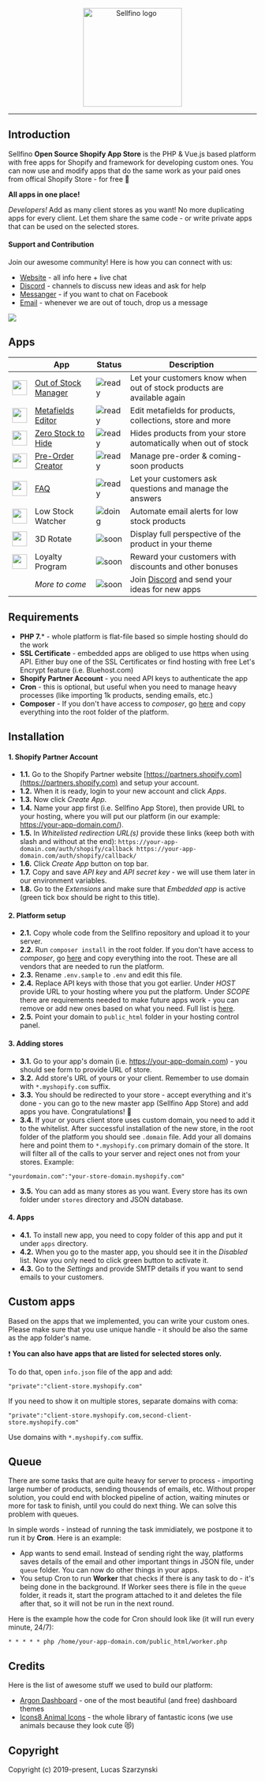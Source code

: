 <p align="center"><a href="https://www.sellfino.com" target="_blank" rel="noopener noreferrer"><img width="200" src="https://www.sellfino.com/images/logo.png" alt="Sellfino logo"></a></p>

---

## Introduction

Sellfino **Open Source Shopify App Store** is the PHP & Vue.js based platform with free apps for Shopify and framework for developing custom ones. You can now use and modify apps that do the same work as your paid ones from offical Shopify Store - for free :punch:

**All apps in one place!**

*Developers!* Add as many client stores as you want! No more duplicating apps for every client. Let them share the same code - or write private apps that can be used on the selected stores.

#### Support and Contribution

Join our awesome community! Here is how you can connect with us:
- [Website](https://www.sellfino.com) - all info here + live chat
- [Discord](https://discordapp.com/invite/wrFnzZ3) - channels to discuss new ideas and ask for help
- [Messanger](https://m.me/104484064333760) - if you want to chat on Facebook
- [Email](mailto:contact@sellfino.com) - whenever we are out of touch, drop us a message


<img src="https://www.sellfino.com/images/screen.png">

## Apps

| | App | Status | Description |
|---------|---------|--------|-------------|
| <img width="30" src="https://www.sellfino.com/images/out-of-stock-icon.png"> | [Out of Stock Manager] | ![ready] | Let your customers know when out of stock products are available again
| <img width="30" src="https://www.sellfino.com/images/metafields.png"> | [Metafields Editor] | ![ready] | Edit metafields for products, collections, store and more
| <img width="30" src="https://www.sellfino.com/images/zero-stock-icon.png"> | [Zero Stock to Hide] | ![ready] | Hides products from your store automatically when out of stock
| <img width="30" src="https://www.sellfino.com/images/preorder-icon.png"> | [Pre-Order Creator] | ![ready] | Manage pre-order & coming-soon products
| <img width="30" src="https://www.sellfino.com/images/faq-icon.png"> | [FAQ]| ![ready] | Let your customers ask questions and manage the answers
| <img width="30" src="https://www.sellfino.com/images/low-stock-icon.png"> | Low Stock Watcher | ![doing] | Automate email alerts for low stock products
| <img width="30" src="https://www.sellfino.com/images/3d-icon.png"> | 3D Rotate | ![soon] | Display full perspective of the product in your theme
| <img width="30" src="https://www.sellfino.com/images/loyalty-icon.png"> | Loyalty Program | ![soon] | Reward your customers with discounts and other bonuses
| | *More to come* | ![soon] | Join [Discord](https://discordapp.com/invite/wrFnzZ3) and send your ideas for new apps

[Out of Stock Manager]: https://github.com/sellfino/app-out-of-stock-manager
[Metafields Editor]: https://github.com/sellfino/app-metafields-editor
[Zero Stock to Hide]: https://github.com/sellfino/app-zero-stock-to-hide
[Pre-Order Creator]: https://github.com/sellfino/app-preorder-creator
[FAQ]: https://github.com/sellfino/app-faq

[ready]: https://img.shields.io/badge/ready-success.svg
[doing]: https://img.shields.io/badge/in%20progress-yellow.svg
[soon]: https://img.shields.io/badge/soon-4655FD.svg

## Requirements
- **PHP 7.*** - whole platform is flat-file based so simple hosting should do the work
- **SSL Certificate** - embedded apps are obliged to use https when using API. Either buy one of the SSL Certificates or find hosting with free Let's Encrypt feature (i.e. Bluehost.com)
- **Shopify Partner Account** - you need API keys to authenticate the app
- **Cron** - this is optional, but useful when you need to manage heavy processes (like importing 1k products, sending emails, etc.)
- **Composer** - If you don't have access to *composer*, go [here](https://github.com/sellfino/vendors) and copy everything into the root folder of the platform.

## Installation
#### 1. Shopify Partner Account
- **1.1.** Go to the Shopify Partner website [https://partners.shopify.com](https://partners.shopify.com) and setup your account.
- **1.2.** When it is ready, login to your new account and click *Apps*.
- **1.3.** Now click *Create App*.
- **1.4.** Name your app first (i.e. Sellfino App Store), then provide URL to your hosting, where you will put our platform (in our example: https://your-app-domain.com/).
- **1.5.** In *Whitelisted redirection URL(s)* provide these links (keep both with slash and without at the end):
`
https://your-app-domain.com/auth/shopify/callback
https://your-app-domain.com/auth/shopify/callback/
`
- **1.6.** Click *Create App* button on top bar.
- **1.7.** Copy and save *API key* and *API secret key* - we will use them later in our environment variables.
- **1.8.** Go to the *Extensions* and make sure that *Embedded app* is active (green tick box should be right to this title).

#### 2. Platform setup
- **2.1.** Copy whole code from the Sellfino repository and upload it to your server.
- **2.2.** Run `composer install` in the root folder. If you don't have access to *composer*, go [here](https://github.com/sellfino/vendors) and copy everything into the root. These are all vendors that are needed to run the platform.
- **2.3.** Rename `.env.sample` to `.env` and edit this file.
- **2.4.** Replace API keys with those that you got earlier. Under *HOST* provide URL to your hosting where you put the platform. Under *SCOPE* there are requirements needed to make future apps work - you can remove or add new ones based on what you need. Full list is [here](https://help.shopify.com/en/api/getting-started/authentication/oauth/scopes).
- **2.5.** Point your domain to `public_html` folder in your hosting control panel.

#### 3. Adding stores
- **3.1.** Go to your app's domain (i.e. https://your-app-domain.com) - you should see form to provide URL of store.
- **3.2.** Add store's URL of yours or your client. Remember to use domain with `*.myshopify.com` suffix.
- **3.3.** You should be redirected to your store - accept everything and it's done - you can go to the new master app (Sellfino App Store) and add apps you have. Congratulations! :tada:
- **3.4.** If your or yours client store uses custom domain, you need to add it to the whitelist. After successful installation of the new store, in the root folder of the platform you should see `.domain` file. Add your all domains here and point them to `*.myshopify.com` primary domain of the store. It will filter all of the calls to your server and reject ones not from your stores. Example:
```
"yourdomain.com":"your-store-domain.myshopify.com"
```
- **3.5.** You can add as many stores as you want. Every store has its own folder under `stores` directory and JSON database.

#### 4. Apps
- **4.1.** To install new app, you need to copy folder of this app and put it under `apps` directory.
- **4.2.** When you go to the master app, you should see it in the *Disabled* list. Now you only need to click green button to activate it.
- **4.3.** Go to the *Settings* and provide SMTP details if you want to send emails to your customers.

## Custom apps
Based on the apps that we implemented, you can write your custom ones. Please make sure that you use unique handle - it should be also the same as the app folder's name.

:exclamation: **You can also have apps that are listed for selected stores only.**

To do that, open `info.json` file of the app and add:
```
"private":"client-store.myshopify.com"
```

If you need to show it on multiple stores, separate domains with coma:
```
"private":"client-store.myshopify.com,second-client-store.myshopify.com"
```

Use domains with `*.myshopify.com` suffix.

## Queue
There are some tasks that are quite heavy for server to process - importing large number of products, sending thousends of emails, etc. Without proper solution, you could end with blocked pipeline of action, waiting minutes or more for task to finish, until you could do next thing. We can solve this problem with queues. 

In simple words - instead of running the task immidiately, we postpone it to run it by **Cron**. Here is an example:
- App wants to send email. Instead of sending right the way, platforms saves details of the email and other important things in JSON file, under `queue` folder. You can now do other things in your apps.
- You setup Cron to run **Worker** that checks if there is any task to do - it's being done in the background. If Worker sees there is file in the `queue` folder, it reads it, start the program attached to it and deletes the file after that, so it will not be run in the next round.

Here is the example how the code for Cron should look like (it will run every minute, 24/7):
```
* * * * * php /home/your-app-domain.com/public_html/worker.php
```

## Credits
Here is the list of awesome stuff we used to build our platform:
- [Argon Dashboard](https://www.creative-tim.com/product/argon-dashboard) - one of the most beautiful (and free) dashboard themes
- [Icons8 Animal Icons](https://icons8.com/icon/pack/animals/color) - the whole library of fantastic icons (we use animals because they look cute :heart_eyes_cat:)

## Copyright
Copyright (c) 2019-present, Lucas Szarzynski
